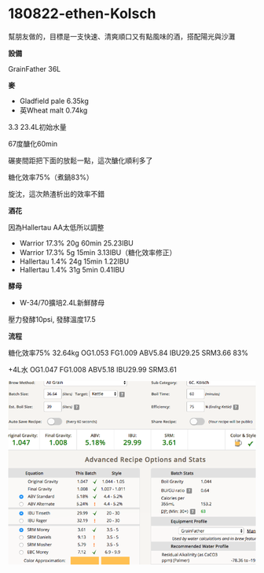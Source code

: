 # 180822-ethen-Kolsch

幫朋友做的，目標是一支快速、清爽順口又有點風味的酒，搭配陽光與沙灘

**設備**

GrainFather 36L

**麥**

* Gladfield pale 6.35kg
* 英Wheat malt 0.74kg

3.3 23.4L初始水量

67度醣化60min

碾麥間距把下面的放鬆一點，這次醣化順利多了

糖化效率75%（煮鍋83%）

旋沈，這次熱渣析出的效率不錯

**酒花**

因為Hallertau AA太低所以調整

* Warrior 17.3% 20g 60min 25.23IBU
* Warrior 17.3% 5g 15min 3.13IBU（糖化效率修正）
* Hallertau 1.4% 24g 15min 1.22IBU
* Hallertau 1.4% 31g 5min 0.41IBU

**酵母**
 
* W-34/70擴培2.4L新鮮酵母

壓力發酵10psi, 發酵溫度17.5

**流程**

糖化效率75% 32.64kg OG1.053 FG1.009 ABV5.84 IBU29.25 SRM3.66 83%

+4L水 OG1.047 FG1.008 ABV5.18 IBU29.99 SRM3.61

![](../img/test136.png)

## 